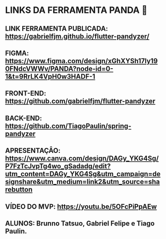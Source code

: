 # LINKS DA FERRAMENTA PANDA 🐼

## LINK FERRAMENTA PUBLICADA: https://gabrielfjm.github.io/flutter-pandyzer/

## FIGMA: https://www.figma.com/design/xGhXYSh17ly190FNdcVWWv/PANDA?node-id=0-1&t=9RrLK4VpH0w3HADF-1

## FRONT-END: https://github.com/gabrielfjm/flutter-pandyzer

## BACK-END: https://github.com/TiagoPaulin/spring-pandyzer

## APRESENTAÇÂO: https://www.canva.com/design/DAGy_YKG4Sg/P7FzTcJvpTg4wo_gSadadg/edit?utm_content=DAGy_YKG4Sg&utm_campaign=designshare&utm_medium=link2&utm_source=sharebutton

## VÍDEO DO MVP: https://youtu.be/5OFcPiPpAEw

## ALUNOS: Brunno Tatsuo, Gabriel Felipe e Tiago Paulin.
